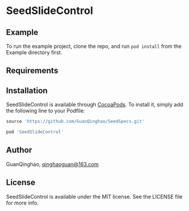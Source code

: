 # SeedSlideControl

## Example

To run the example project, clone the repo, and run `pod install` from the Example directory first.

## Requirements

## Installation

SeedSlideControl is available through [CocoaPods](https://cocoapods.org). To install
it, simply add the following line to your Podfile:

```ruby
source 'https://github.com/GuanQinghao/SeedSpecs.git'

pod 'SeedSlideControl'
```

## Author

GuanQinghao, qinghaoguan@163.com

## License

SeedSlideControl is available under the MIT license. See the LICENSE file for more info.
